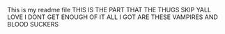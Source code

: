 This is my readme file
THIS IS THE PART THAT THE THUGS SKIP YALL
LOVE
I DONT GET ENOUGH OF IT
ALL I GOT ARE THESE VAMPIRES AND BLOOD SUCKERS